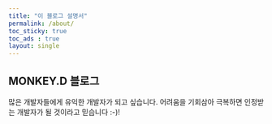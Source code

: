 ```yaml
---
title: "이 블로그 설명서"
permalink: /about/
toc_sticky: true
toc_ads : true
layout: single
---
```


## MONKEY.D 블로그

많은 개발자들에게 유익한 개발자가 되고 싶습니다.
어려움을 기회삼아 극복하면 인정받는 개발자가 될 것이라고 믿습니다 :-)!